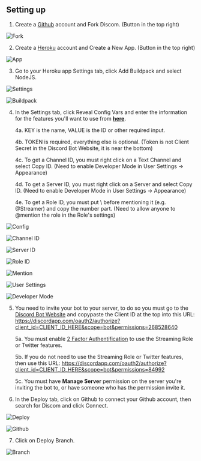 ## Setting up

1. Create a [Github](https://www.github.com) account and Fork Discom. (Button in the top right)

![Fork](https://cdn.discordapp.com/attachments/279289541070946304/496316781174980618/Fork.png)




2. Create a [Heroku](https://www.heroku.com) account and Create a New App. (Button in the top right)

![App](https://cdn.discordapp.com/attachments/279289541070946304/496316837198561280/App.png)




3. Go to your Heroku app Settings tab, click Add Buildpack and select NodeJS.

![Settings](https://cdn.discordapp.com/attachments/279289541070946304/496316887823810561/Settings.png)

![Buildpack](https://cdn.discordapp.com/attachments/279289541070946304/496316925790650388/Buildpack.png)



4. In the Settings tab, click Reveal Config Vars and enter the information for the features you'll want to use from **[here](https://github.com/Gravestorm/Discom/blob/master/config.js.example)**.

      4a. KEY is the name, VALUE is the ID or other required input.
  
      4b. TOKEN is required, everything else is optional. (Token is not Client Secret in the Discord Bot Website, it is near the bottom)
  
      4c. To get a Channel ID, you must right click on a Text Channel and select Copy ID. (Need to enable Developer Mode in User Settings -> Appearance)
      
      4d. To get a Server ID, you must right click on a Server and select Copy ID. (Need to enable Developer Mode in User Settings -> Appearance)
  
      4e. To get a Role ID, you must put \ before mentioning it (e.g. \@Streamer) and copy the number part. (Need to allow anyone to @mention the role in the Role's settings)

![Config](https://cdn.discordapp.com/attachments/279289541070946304/496316976885661696/Config.png)

![Channel ID](https://cdn.discordapp.com/attachments/279289541070946304/496317016613847061/Channel_ID.png)

![Server ID](https://cdn.discordapp.com/attachments/279289541070946304/496318050962898949/Server_ID.png)

![Role ID](https://cdn.discordapp.com/attachments/279289541070946304/496317422895235082/Role_ID.png)

![Mention](https://cdn.discordapp.com/attachments/279289541070946304/496319109051711498/Mention.png)

![User Settings](https://cdn.discordapp.com/attachments/279289541070946304/496318158928478208/User_Settings.png)

![Developer Mode](https://cdn.discordapp.com/attachments/279289541070946304/496318206378770432/Developer_Mode.png)



5. You need to invite your bot to your server, to do so you must go to the [Discord Bot Website](https://discordapp.com/developers/applications/me) and copypaste the Client ID at the top into this URL: https://discordapp.com/oauth2/authorize?client_id=CLIENT_ID_HERE&scope=bot&permissions=268528640

      5a. You must enable [2 Factor Authentification](https://support.discordapp.com/hc/en-us/articles/219576828-Setting-up-Two-Factor-Authentication) to use the Streaming Role or Twitter features.
      
      5b. If you do not need to use the Streaming Role or Twitter features, then use this URL: https://discordapp.com/oauth2/authorize?client_id=CLIENT_ID_HERE&scope=bot&permissions=84992
      
      5c. You must have **Manage Server** permission on the server you're inviting the bot to, or have someone who has the permission invite it.



6. In the Deploy tab, click on Github to connect your Github account, then search for Discom and click Connect.

![Deploy](https://cdn.discordapp.com/attachments/279289541070946304/496318339874947074/Deploy.png)

![Github](https://cdn.discordapp.com/attachments/279289541070946304/496318352805855242/Github.png)



7. Click on Deploy Branch.

![Branch](https://cdn.discordapp.com/attachments/279289541070946304/496318363769765913/Branch.png)
